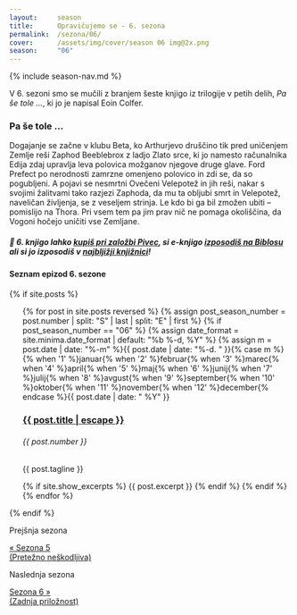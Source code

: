 ```yaml
---
layout:     season
title:      Opravičujemo se - 6. sezona
permalink:  /sezona/06/
cover:      /assets/img/cover/season 06 img@2x.png
season:     "06"
---
```


{% include season-nav.md %}

V 6. sezoni smo se mučili z branjem šeste knjigo iz trilogije v petih delih, *Pa še tole ...*, ki jo je napisal Eoin Colfer. 

### Pa še tole ...

Dogajanje se začne v klubu Beta, ko Arthurjevo druščino tik pred uničenjem Zemlje reši Zaphod Beeblebrox z ladjo Zlato srce, ki jo namesto računalnika Edija zdaj upravlja leva polovica možganov njegove druge glave. Ford Prefect po nerodnosti zamrzne omenjeno polovico in zdi se, da so pogubljeni. A pojavi se nesmrtni Ovečeni Velepotež in jih reši, nakar s svojimi žalitvami tako razjezi Zaphoda, da mu ta obljubi smrt in Velepotež, naveličan življenja, se z veseljem strinja. Le kdo bi ga bil zmožen ubiti – pomislijo na Thora. Pri vsem tem pa jim prav nič ne pomaga okoliščina, da Vogoni hočejo uničiti vse Zemljane.


##### 📖 6. knjigo lahko [kupiš pri založbi Pivec](https://zalozba-pivec.com/knjigarna/pa-se-tole/), si e-knjigo [izposodiš na Biblosu](https://www.biblos.si/isbn/9789616968218) ali si jo izposodiš v [najbljižji knjižnici](https://www.cobiss.si/)!


#### Seznam epizod 6. sezone

{% if site.posts %}
  <ul class="post-list">
    {% for post in site.posts reversed %}
      {% assign post_season_number = post.number | split: "S" | last | split: "E" | first %}
      {% if post_season_number == "06" %}
        <!-- Display the post details -->
        {% assign date_format = site.minima.date_format | default: "%b %-d, %Y" %}
    <time class="post-meta">{% assign m = post.date | date: "%-m" %}{{ post.date | date: "%-d. " }}{% case m %}{% when '1' %}januar{% when '2' %}februar{% when '3' %}marec{% when '4' %}april{% when '5' %}maj{% when '6' %}junij{% when '7' %}julij{% when '8' %}avgust{% when '9' %}september{% when '10' %}oktober{% when '11' %}november{% when '12' %}december{% endcase %}{{ post.date | date: " %Y" }}</time>
        <h3>
          <a class="post-link" href="{{ post.url | relative_url }}">
            {{ post.title | escape }} 
          </a>
        </h3>
        <h6 class="post-number">{{ post.number }}</h6>
        <p>{{ post.tagline }}</p>
        {% if site.show_excerpts %}
          {{ post.excerpt }}
        {% endif %}
      {% endif %}
    {% endfor %}
  </ul>
{% endif %}

<!-- Prev next -->
<div class="prev-next-post">
  <div class="prev-next-post-wrapper">  
      <div class="prev-next-post-col prev-next-post-col-1">
        <p class="page-heading">Prejšnja sezona</p>
        <a class="previous" href="../05/">&laquo; Sezona 5 <br />(Pretežno neškodljiva)</a>
      </div>
      <div class="prev-next-post-col prev-next-post-col-2">
        <p class="page-heading">Naslednja sezona</p>
        <a class="next" href="../07/">Sezona 6 &raquo; <br />(Zadnja priložnost)</a>
      </div>            
  </div>
</div>
